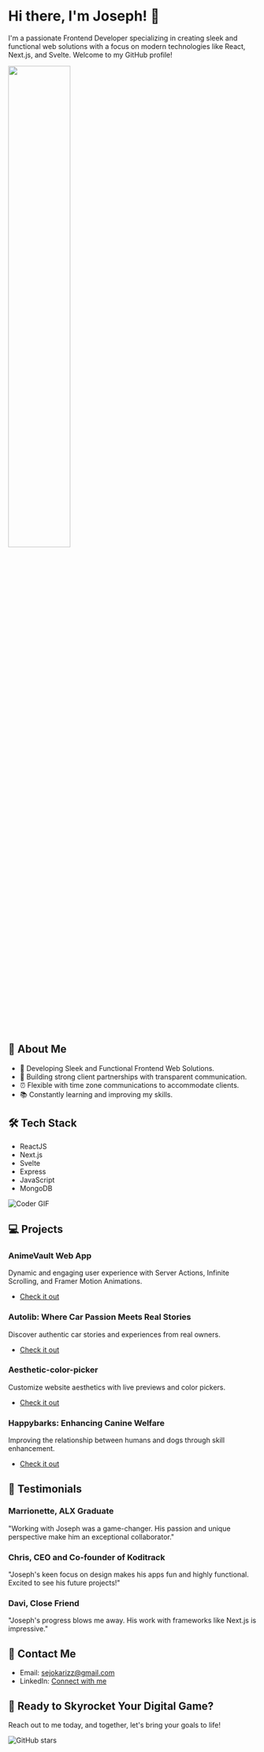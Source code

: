 # Hi there, I'm Joseph! 👋

I'm a passionate Frontend Developer specializing in creating sleek and functional web solutions with a focus on modern technologies like React, Next.js, and Svelte. Welcome to my GitHub profile!

<img align="left" width="50%" src="https://github-readme-stats.vercel.app/api/top-langs/?username=Josekariz&layout=compact"/>

<br clear="left"/>

## 🚀 About Me

- 💼 Developing Sleek and Functional Frontend Web Solutions.
- 🌟 Building strong client partnerships with transparent communication.
- ⏰ Flexible with time zone communications to accommodate clients.
- 📚 Constantly learning and improving my skills.

## 🛠️ Tech Stack

- ReactJS
- Next.js
- Svelte
- Express
- JavaScript
- MongoDB

![Coder GIF](https://media.giphy.com/media/13HgwGsXF0aiGY/giphy.gif)

## 💻 Projects

### AnimeVault Web App
Dynamic and engaging user experience with Server Actions, Infinite Scrolling, and Framer Motion Animations.
- [Check it out](https://github.com/Josekariz/aniVault)

### Autolib: Where Car Passion Meets Real Stories
Discover authentic car stories and experiences from real owners.
- [Check it out](https://github.com/Josekariz/reactautolib)

### Aesthetic-color-picker
Customize website aesthetics with live previews and color pickers.
- [Check it out](https://github.com/Josekariz/Aesthetic-color-picker)

### Happybarks: Enhancing Canine Welfare
Improving the relationship between humans and dogs through skill enhancement.
- [Check it out](https://github.com/Josekariz/happybarks_1)

## 🌟 Testimonials

### Marrionette, ALX Graduate
"Working with Joseph was a game-changer. His passion and unique perspective make him an exceptional collaborator."
  
### Chris, CEO and Co-founder of Koditrack
"Joseph's keen focus on design makes his apps fun and highly functional. Excited to see his future projects!"

### Davi, Close Friend
"Joseph's progress blows me away. His work with frameworks like Next.js is impressive."

## 📧 Contact Me

- Email: [sejokarizz@gmail.com](mailto:sejokarizz@gmail.com)
- LinkedIn: [Connect with me](https://www.linkedin.com/in/josephkariz/)

## 🚀 Ready to Skyrocket Your Digital Game?

Reach out to me today, and together, let's bring your goals to life!

![GitHub stars](https://img.shields.io/github/stars/Josekariz?style=social)


